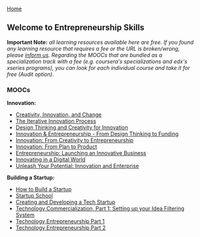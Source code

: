 [Home](index.md)
## Welcome to Entrepreneurship Skills

**Important Note:** *all learning resources available here are free. If you found any learning resource that requires a fee or the URL is broken/wrong, please [inform us](https://github.com/ayshahrah/seg/issues). Regarding the MOOCs that are bundled as a specialization track with a fee (e.g. coursera's specializations and edx's xseries programs), you can look for each individual course and take it for free (Audit option).*

### MOOCs

**Innovation:**

- [Creativity, Innovation, and Change](https://www.coursera.org/learn/creativity-innovation)
- [The Iterative Innovation Process](https://www.edx.org/course/the-iterative-innovation-process)
- [Design Thinking and Creativity for Innovation](https://www.edx.org/course/design-thinking-and-creativity-for-innovation-0)
- [Innovation & Entrepreneurship - From Design Thinking to Funding](https://www.coursera.org/learn/design-thinking-entrepreneurship)
- [Innovation: From Creativity to Entrepreneurship](https://www.coursera.org/specializations/innovation-creativity-entrepreneurship)
- [Innovation: From Plan to Product](https://www.edx.org/course/innovation-from-plan-to-product)
- [Entrepreneurship: Launching an Innovative Business](https://www.coursera.org/specializations/business-entrepreneurship)
- [Innovating in a Digital World](https://www.coursera.org/learn/innovating-digital-world)
- [Unleash Your Potential: Innovation and Enterprise](https://www.futurelearn.com/courses/innovation-enterprise)

**Building a Startup:**

- [How to Build a Startup](https://www.udacity.com/course/how-to-build-a-startup--ep245)
- [Startup School](https://www.startupschool.org/)
- [Creating and Developing a Tech Startup](https://www.coursera.org/learn/tech-startup)
- [Technology Commercialization, Part 1: Setting up your Idea Filtering System](https://www.coursera.org/learn/technology-commercialization)
- [Technology Entrepreneurship Part 1](https://course.novoed.com/venture)
- [Technology Entrepreneurship Part 2](https://course.novoed.com/venture2-2016-2)
